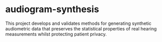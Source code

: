 # audiogram-synthesis
This project develops and validates methods for generating synthetic audiometric data that preserves the statistical properties of real hearing measurements whilst protecting patient privacy.
